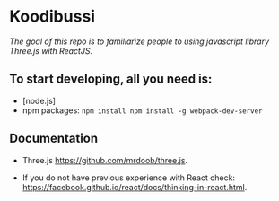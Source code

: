 # Koodibussi

*The goal of this repo is to familiarize people to using javascript library Three.js with ReactJS.*

## To start developing, all you need is:

* [node.js]
* npm packages:
`npm install
npm install -g webpack-dev-server`

## Documentation

* Three.js https://github.com/mrdoob/three.js.

* If you do not have previous experience with React check: https://facebook.github.io/react/docs/thinking-in-react.html.
